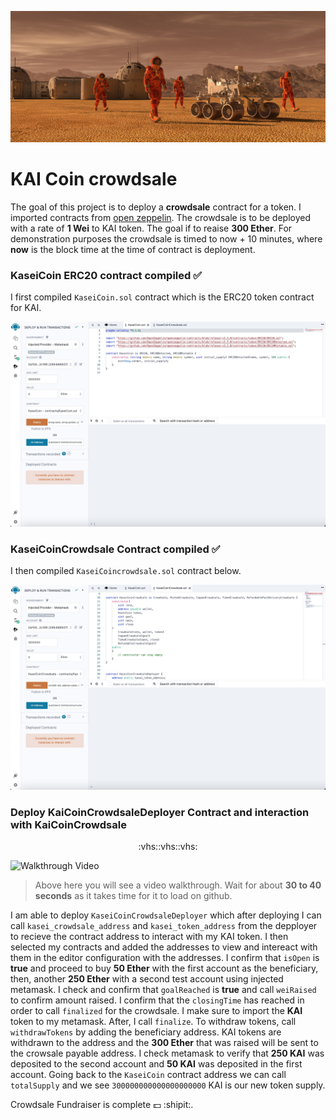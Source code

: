 ![](./images/application-image.png)

# KAI Coin crowdsale

The goal of this project is to deploy a **crowdsale** contract for a token. I imported contracts from [open zeppelin](https://github.com/OpenZeppelin/openzeppelin-contracts/blob/release-v2.5.0/contracts/crowdsale/Crowdsale.sol). The crowdsale is to be deployed with a rate of **1 Wei** to KAI token. The goal if to reaise **300 Ether**. For demonstration purposes the crowdsale is timed to now + 10 minutes, where **now** is the block time at the time of contract is deployment. 

### KaseiCoin ERC20 contract compiled ✅
I first compiled `KaseiCoin.sol` contract which is the ERC20 token contract for KAI. 

![KaseiCoin ERC20 contract](./images/kai_coin.jpg)

### KaseiCoinCrowdsale Contract compiled ✅
I then compiled `KaseiCoincrowdsale.sol` contract below.

![KaseiCoinCrowdsale Contract](./images/crowdsale_contract.jpg)


### Deploy KaiCoinCrowdsaleDeployer Contract and interaction with KaiCoinCrowdsale

<p align = "center"> :vhs::vhs::vhs: </p>

![Walkthrough Video](./images/kaiCoin_crowdsale.gif)

> Above here you will see a video walkthrough. Wait for about **30 to 40 seconds** as it takes time for it to load on github. 

I am able to deploy `KaseiCoinCrowdsaleDeployer` which after deploying I can call `kasei_crowdsale_address` and `kasei_token_address` from the depployer to recieve the contract address to interact with my KAI token. I then selected my contracts and added the addresses to view and intereact with them in the editor configuration with the addresses. I confirm that `isOpen` is **true** and proceed to buy **50 Ether** with the first account as the beneficiary, then, another **250 Ether** with a second test account using injected metamask. I check and confirm that `goalReached` is **true** and call `weiRaised` to confirm amount raised. I confirm that the `closingTime` has reached in order to call `finalized` for the crowdsale. I make sure to import the **KAI** token to my metamask. After, I call `finalize`. To withdraw tokens, call `withdrawTokens` by adding the beneficiary address. KAI tokens are withdrawn to the address and the **300 Ether** that was raised will be sent to the crowsale payable address. I check metamask to verify that **250 KAI** was deposited to the second account and **50 KAI** was deposited in the first account. Going back to the `KaseiCoin` contract address we can call `totalSupply` and we see `300000000000000000000` KAI is our new token supply. 
 
Crowdsale Fundraiser is complete 💵 :shipit:.